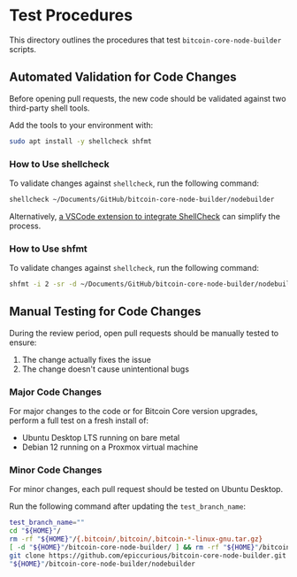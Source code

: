 # Test Procedures

This directory outlines the procedures that test `bitcoin-core-node-builder` scripts.

## Automated Validation for Code Changes

Before opening pull requests, the new code should be validated against two third-party shell tools.

Add the tools to your environment with:
```bash
sudo apt install -y shellcheck shfmt
```

### How to Use shellcheck

To validate changes against `shellcheck`, run the following command:
```bash
shellcheck ~/Documents/GitHub/bitcoin-core-node-builder/nodebuilder
```

Alternatively, [a VSCode extension to integrate ShellCheck](https://github.com/vscode-shellcheck/vscode-shellcheck) can simplify the process.

### How to Use shfmt

To validate changes against `shellcheck`, run the following command:
```bash
shfmt -i 2 -sr -d ~/Documents/GitHub/bitcoin-core-node-builder/nodebuilder
```

## Manual Testing for Code Changes

During the review period, open pull requests should be manually tested to ensure:
1. The change actually fixes the issue
2. The change doesn't cause unintentional bugs

### Major Code Changes

For major changes to the code or for Bitcoin Core version upgrades, perform a full test on a fresh install of:
- Ubuntu Desktop LTS running on bare metal
- Debian 12 running on a Proxmox virtual machine

### Minor Code Changes

For minor changes, each pull request should be tested on Ubuntu Desktop.

Run the following command after updating the `test_branch_name`:
```bash
test_branch_name=""
cd "${HOME}"/
rm -rf "${HOME}"/{.bitcoin/,bitcoin/,bitcoin-*-linux-gnu.tar.gz}
[ -d "${HOME}"/bitcoin-core-node-builder/ ] && rm -rf "${HOME}"/bitcoin-core-node-builder/
git clone https://github.com/epiccurious/bitcoin-core-node-builder.git -b "${test_branch_name}"
"${HOME}"/bitcoin-core-node-builder/nodebuilder
```

